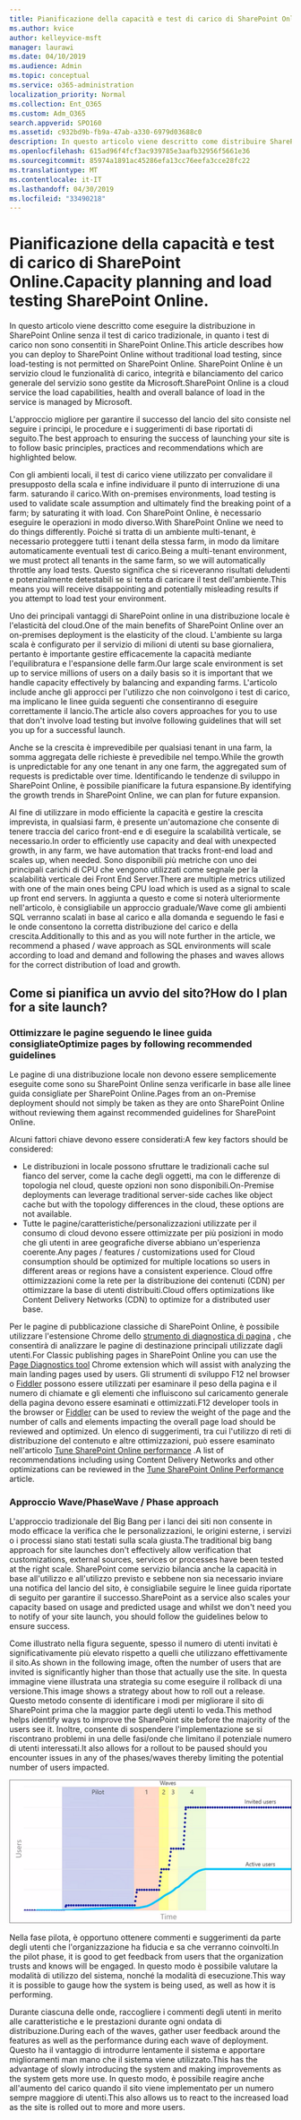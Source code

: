 ```yaml
---
title: Pianificazione della capacità e test di carico di SharePoint Online
ms.author: kvice
author: kelleyvice-msft
manager: laurawi
ms.date: 04/10/2019
ms.audience: Admin
ms.topic: conceptual
ms.service: o365-administration
localization_priority: Normal
ms.collection: Ent_O365
ms.custom: Adm_O365
search.appverid: SPO160
ms.assetid: c932bd9b-fb9a-47ab-a330-6979d03688c0
description: In questo articolo viene descritto come distribuire SharePoint Online senza eseguire il test di carico tradizionale, poiché non è consentito.
ms.openlocfilehash: 615ad96f4fcf3ac939785e3aafb32956f5661e36
ms.sourcegitcommit: 85974a1891ac45286efa13cc76eefa3cce28fc22
ms.translationtype: MT
ms.contentlocale: it-IT
ms.lasthandoff: 04/30/2019
ms.locfileid: "33490218"
---
```

# <a name="capacity-planning-and-load-testing-sharepoint-online"></a><span data-ttu-id="8dcc8-103">Pianificazione della capacità e test di carico di SharePoint Online.</span><span class="sxs-lookup"><span data-stu-id="8dcc8-103">Capacity planning and load testing SharePoint Online.</span></span>

<span data-ttu-id="8dcc8-104">In questo articolo viene descritto come eseguire la distribuzione in SharePoint Online senza il test di carico tradizionale, in quanto i test di carico non sono consentiti in SharePoint Online.</span><span class="sxs-lookup"><span data-stu-id="8dcc8-104">This article describes how you can deploy to SharePoint Online without traditional load testing, since load-testing is not permitted on SharePoint Online.</span></span> <span data-ttu-id="8dcc8-105">SharePoint Online è un servizio cloud le funzionalità di carico, integrità e bilanciamento del carico generale del servizio sono gestite da Microsoft.</span><span class="sxs-lookup"><span data-stu-id="8dcc8-105">SharePoint Online is a cloud service the load capabilities, health and overall balance of load in the service is managed by Microsoft.</span></span>
  
<span data-ttu-id="8dcc8-106">L'approccio migliore per garantire il successo del lancio del sito consiste nel seguire i principi, le procedure e i suggerimenti di base riportati di seguito.</span><span class="sxs-lookup"><span data-stu-id="8dcc8-106">The best approach to ensuring the success of launching your site is to follow basic principles, practices and recommendations which are highlighted below.</span></span>
  
<span data-ttu-id="8dcc8-107">Con gli ambienti locali, il test di carico viene utilizzato per convalidare il presupposto della scala e infine individuare il punto di interruzione di una farm. saturando il carico.</span><span class="sxs-lookup"><span data-stu-id="8dcc8-107">With on-premises environments, load testing is used to validate scale assumption and ultimately find the breaking point of a farm; by saturating it with load.</span></span> <span data-ttu-id="8dcc8-108">Con SharePoint Online, è necessario eseguire le operazioni in modo diverso.</span><span class="sxs-lookup"><span data-stu-id="8dcc8-108">With SharePoint Online we need to do things differently.</span></span> <span data-ttu-id="8dcc8-109">Poiché si tratta di un ambiente multi-tenant, è necessario proteggere tutti i tenant della stessa farm, in modo da limitare automaticamente eventuali test di carico.</span><span class="sxs-lookup"><span data-stu-id="8dcc8-109">Being a multi-tenant environment, we must protect all tenants in the same farm, so we will automatically throttle any load tests.</span></span> <span data-ttu-id="8dcc8-110">Questo significa che si riceveranno risultati deludenti e potenzialmente detestabili se si tenta di caricare il test dell'ambiente.</span><span class="sxs-lookup"><span data-stu-id="8dcc8-110">This means you will receive disappointing and potentially misleading results if you attempt to load test your environment.</span></span>
  
<span data-ttu-id="8dcc8-111">Uno dei principali vantaggi di SharePoint online in una distribuzione locale è l'elasticità del cloud.</span><span class="sxs-lookup"><span data-stu-id="8dcc8-111">One of the main benefits of SharePoint Online over an on-premises deployment is the elasticity of the cloud.</span></span> <span data-ttu-id="8dcc8-112">L'ambiente su larga scala è configurato per il servizio di milioni di utenti su base giornaliera, pertanto è importante gestire efficacemente la capacità mediante l'equilibratura e l'espansione delle farm.</span><span class="sxs-lookup"><span data-stu-id="8dcc8-112">Our large scale environment is set up to service millions of users on a daily basis so it is important that we handle capacity effectively by balancing and expanding farms.</span></span> <span data-ttu-id="8dcc8-113">L'articolo include anche gli approcci per l'utilizzo che non coinvolgono i test di carico, ma implicano le linee guida seguenti che consentiranno di eseguire correttamente il lancio.</span><span class="sxs-lookup"><span data-stu-id="8dcc8-113">The article also covers approaches for you to use that don't involve load testing but involve following guidelines that will set you up for a successful launch.</span></span> 
  
<span data-ttu-id="8dcc8-114">Anche se la crescita è imprevedibile per qualsiasi tenant in una farm, la somma aggregata delle richieste è prevedibile nel tempo.</span><span class="sxs-lookup"><span data-stu-id="8dcc8-114">While the growth is unpredictable for any one tenant in any one farm, the aggregated sum of requests is predictable over time.</span></span> <span data-ttu-id="8dcc8-115">Identificando le tendenze di sviluppo in SharePoint Online, è possibile pianificare la futura espansione.</span><span class="sxs-lookup"><span data-stu-id="8dcc8-115">By identifying the growth trends in SharePoint Online, we can plan for future expansion.</span></span>
  
<span data-ttu-id="8dcc8-116">Al fine di utilizzare in modo efficiente la capacità e gestire la crescita imprevista, in qualsiasi farm, è presente un'automazione che consente di tenere traccia del carico front-end e di eseguire la scalabilità verticale, se necessario.</span><span class="sxs-lookup"><span data-stu-id="8dcc8-116">In order to efficiently use capacity and deal with unexpected growth, in any farm, we have automation that tracks front-end load and scales up, when needed.</span></span> <span data-ttu-id="8dcc8-117">Sono disponibili più metriche con uno dei principali carichi di CPU che vengono utilizzati come segnale per la scalabilità verticale dei Front End Server.</span><span class="sxs-lookup"><span data-stu-id="8dcc8-117">There are multiple metrics utilized with one of the main ones being CPU load which is used as a signal to scale up front end servers.</span></span> <span data-ttu-id="8dcc8-118">In aggiunta a questo e come si noterà ulteriormente nell'articolo, è consigliabile un approccio graduale/Wave come gli ambienti SQL verranno scalati in base al carico e alla domanda e seguendo le fasi e le onde consentono la corretta distribuzione del carico e della crescita.</span><span class="sxs-lookup"><span data-stu-id="8dcc8-118">Additionally to this and as you will note further in the article, we recommend a phased / wave approach as SQL environments will scale according to load and demand and following the phases and waves allows for the correct distribution of load and growth.</span></span> 
  
## <a name="how-do-i-plan-for-a-site-launch"></a><span data-ttu-id="8dcc8-119">Come si pianifica un avvio del sito?</span><span class="sxs-lookup"><span data-stu-id="8dcc8-119">How do I plan for a site launch?</span></span>

### <a name="optimize-pages-by-following-recommended-guidelines"></a><span data-ttu-id="8dcc8-120">Ottimizzare le pagine seguendo le linee guida consigliate</span><span class="sxs-lookup"><span data-stu-id="8dcc8-120">Optimize pages by following recommended guidelines</span></span>
<span data-ttu-id="8dcc8-121">Le pagine di una distribuzione locale non devono essere semplicemente eseguite come sono su SharePoint Online senza verificarle in base alle linee guida consigliate per SharePoint Online.</span><span class="sxs-lookup"><span data-stu-id="8dcc8-121">Pages from an on-Premise deployment should not simply be taken as they are onto SharePoint Online without reviewing them against recommended guidelines for SharePoint Online.</span></span>

<span data-ttu-id="8dcc8-122">Alcuni fattori chiave devono essere considerati:</span><span class="sxs-lookup"><span data-stu-id="8dcc8-122">A few key factors should be considered:</span></span>
- <span data-ttu-id="8dcc8-123">Le distribuzioni in locale possono sfruttare le tradizionali cache sul fianco del server, come la cache degli oggetti, ma con le differenze di topologia nel cloud, queste opzioni non sono disponibili.</span><span class="sxs-lookup"><span data-stu-id="8dcc8-123">On-Premise deployments can leverage traditional server-side caches like object cache but with the topology differences in the cloud, these options are not available.</span></span>
- <span data-ttu-id="8dcc8-124">Tutte le pagine/caratteristiche/personalizzazioni utilizzate per il consumo di cloud devono essere ottimizzate per più posizioni in modo che gli utenti in aree geografiche diverse abbiano un'esperienza coerente.</span><span class="sxs-lookup"><span data-stu-id="8dcc8-124">Any pages / features / customizations used for Cloud consumption should be optimized for multiple locations so users in different areas or regions have a consistent experience.</span></span> <span data-ttu-id="8dcc8-125">Cloud offre ottimizzazioni come la rete per la distribuzione dei contenuti (CDN) per ottimizzare la base di utenti distribuiti.</span><span class="sxs-lookup"><span data-stu-id="8dcc8-125">Cloud offers optimizations like Content Delivery Networks (CDN) to optimize for a distributed user base.</span></span>

<span data-ttu-id="8dcc8-126">Per le pagine di pubblicazione classiche di SharePoint Online, è possibile utilizzare l'estensione Chrome dello [strumento di diagnostica di pagina](https://aka.ms/perftool) , che consentirà di analizzare le pagine di destinazione principali utilizzate dagli utenti.</span><span class="sxs-lookup"><span data-stu-id="8dcc8-126">For Classic publishing pages in SharePoint Online you can use the [Page Diagnostics tool](https://aka.ms/perftool) Chrome extension which will assist with analyzing the main landing pages used by users.</span></span>
<span data-ttu-id="8dcc8-127">Gli strumenti di sviluppo F12 nel browser o [Fiddler](https://www.telerik.com/download/fiddler) possono essere utilizzati per esaminare il peso della pagina e il numero di chiamate e gli elementi che influiscono sul caricamento generale della pagina devono essere esaminati e ottimizzati.</span><span class="sxs-lookup"><span data-stu-id="8dcc8-127">F12 developer tools in the browser or [Fiddler](https://www.telerik.com/download/fiddler) can be used to review the weight of the page and the number of calls and elements impacting the overall page load should be reviewed and optimized.</span></span> <span data-ttu-id="8dcc8-128">Un elenco di suggerimenti, tra cui l'utilizzo di reti di distribuzione del contenuto e altre ottimizzazioni, può essere esaminato nell'articolo [Tune SharePoint Online performance](https://aka.ms/tuneSPO) .</span><span class="sxs-lookup"><span data-stu-id="8dcc8-128">A list of recommendations including using Content Delivery Networks and other optimizations can be reviewed in the [Tune SharePoint Online Performance](https://aka.ms/tuneSPO) article.</span></span>

### <a name="wave--phase-approach"></a><span data-ttu-id="8dcc8-129">Approccio Wave/Phase</span><span class="sxs-lookup"><span data-stu-id="8dcc8-129">Wave / Phase approach</span></span>
<span data-ttu-id="8dcc8-130">L'approccio tradizionale del Big Bang per i lanci dei siti non consente in modo efficace la verifica che le personalizzazioni, le origini esterne, i servizi o i processi siano stati testati sulla scala giusta.</span><span class="sxs-lookup"><span data-stu-id="8dcc8-130">The traditional big bang approach for site launches don't effectively allow verification that customizations, external sources, services or processes have been tested at the right scale.</span></span> <span data-ttu-id="8dcc8-131">SharePoint come servizio bilancia anche la capacità in base all'utilizzo e all'utilizzo previsto e sebbene non sia necessario inviare una notifica del lancio del sito, è consigliabile seguire le linee guida riportate di seguito per garantire il successo.</span><span class="sxs-lookup"><span data-stu-id="8dcc8-131">SharePoint as a service also scales your capacity based on usage and predicted usage and whilst we don't need you to notify of your site launch, you should follow the guidelines below to ensure success.</span></span>
  
<span data-ttu-id="8dcc8-132">Come illustrato nella figura seguente, spesso il numero di utenti invitati è significativamente più elevato rispetto a quelli che utilizzano effettivamente il sito.</span><span class="sxs-lookup"><span data-stu-id="8dcc8-132">As shown in the following image, often the number of users that are invited is significantly higher than those that actually use the site.</span></span> <span data-ttu-id="8dcc8-133">In questa immagine viene illustrata una strategia su come eseguire il rollback di una versione.</span><span class="sxs-lookup"><span data-stu-id="8dcc8-133">This image shows a strategy about how to roll out a release.</span></span> <span data-ttu-id="8dcc8-134">Questo metodo consente di identificare i modi per migliorare il sito di SharePoint prima che la maggior parte degli utenti lo veda.</span><span class="sxs-lookup"><span data-stu-id="8dcc8-134">This method helps identify ways to improve the SharePoint site before the majority of the users see it.</span></span> <span data-ttu-id="8dcc8-135">Inoltre, consente di sospendere l'implementazione se si riscontrano problemi in una delle fasi/onde che limitano il potenziale numero di utenti interessati.</span><span class="sxs-lookup"><span data-stu-id="8dcc8-135">It also allows for a rollout to be paused should you encounter issues in any of the phases/waves thereby limiting the potential number of users impacted.</span></span>
  
![Grafico degli utenti invitati e attivi](media/0bc14a20-9420-4986-b9b9-fbcd2c6e0fb9.png)
  
<span data-ttu-id="8dcc8-137">Nella fase pilota, è opportuno ottenere commenti e suggerimenti da parte degli utenti che l'organizzazione ha fiducia e sa che verranno coinvolti.</span><span class="sxs-lookup"><span data-stu-id="8dcc8-137">In the pilot phase, it is good to get feedback from users that the organization trusts and knows will be engaged.</span></span> <span data-ttu-id="8dcc8-138">In questo modo è possibile valutare la modalità di utilizzo del sistema, nonché la modalità di esecuzione.</span><span class="sxs-lookup"><span data-stu-id="8dcc8-138">This way it is possible to gauge how the system is being used, as well as how it is performing.</span></span>
  
<span data-ttu-id="8dcc8-139">Durante ciascuna delle onde, raccogliere i commenti degli utenti in merito alle caratteristiche e le prestazioni durante ogni ondata di distribuzione.</span><span class="sxs-lookup"><span data-stu-id="8dcc8-139">During each of the waves, gather user feedback around the features as well as the performance during each wave of deployment.</span></span> <span data-ttu-id="8dcc8-140">Questo ha il vantaggio di introdurre lentamente il sistema e apportare miglioramenti man mano che il sistema viene utilizzato.</span><span class="sxs-lookup"><span data-stu-id="8dcc8-140">This has the advantage of slowly introducing the system and making improvements as the system gets more use.</span></span> <span data-ttu-id="8dcc8-141">In questo modo, è possibile reagire anche all'aumento del carico quando il sito viene implementato per un numero sempre maggiore di utenti.</span><span class="sxs-lookup"><span data-stu-id="8dcc8-141">This also allows us to react to the increased load as the site is rolled out to more and more users.</span></span>
